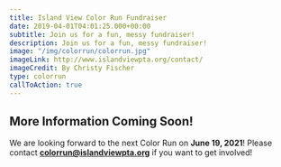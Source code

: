 ```yaml
---
title: Island View Color Run Fundraiser
date: 2019-04-01T04:01:25.000+00:00
subtitle: Join us for a fun, messy fundraiser!
description: Join us for a fun, messy fundraiser!
image: "/img/colorrun/colorrun.jpg"
imageLink: http://www.islandviewpta.org/contact/
imageCredit: By Christy Fischer
type: colorrun
callToAction: true
---
```


## More Information Coming Soon!

We are looking forward to the next Color Run on **June 19, 2021**!
Please contact **colorrun@islandviewpta.org** if you want to get involved!

